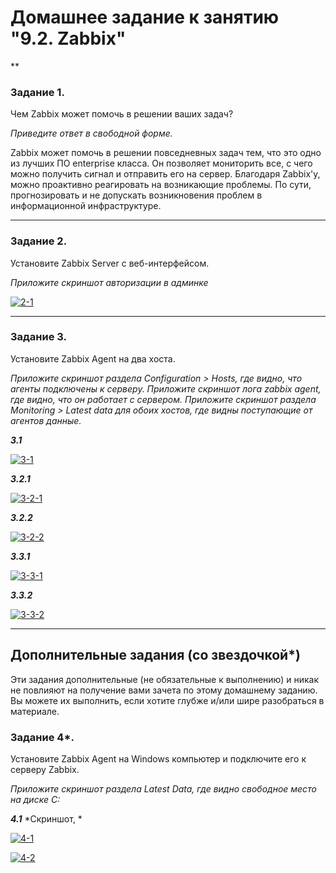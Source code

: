 # Домашнее задание к занятию "9.2. Zabbix"

**

### Задание 1. 

Чем Zabbix может помочь в решении ваших задач?

*Приведите ответ в свободной форме.*

Zabbix может помочь в решении повседневных задач тем, что это одно из лучших ПО enterprise класса. Он позволяет мониторить все, с чего можно получить сигнал и отправить его на сервер. Благодаря Zabbix'у, можно проактивно реагировать на возникающие проблемы. По сути, прогнозировать и не допускать возникновения проблем в информационной инфраструктуре.

---

### Задание 2. 

Установите Zabbix Server с веб-интерфейсом.

*Приложите скриншот авторизации в админке*

<a href="https://ibb.co/xqFNy50"><img src="https://i.ibb.co/7tkqHy5/2-1.png" alt="2-1" border="0"></a>

---

### Задание 3. 

Установите Zabbix Agent на два хоста.

*Приложите скриншот раздела Configuration > Hosts, где видно, что агенты подключены к серверу.*
*Приложите скриншот лога zabbix agent, где видно, что он работает с сервером.*
*Приложите скриншот раздела Monitoring > Latest data для обоих хостов, где видны поступающие от агентов данные.*

***3.1*** 

<a href="https://ibb.co/BGzRDw8"><img src="https://i.ibb.co/42mxyJB/3-1.png" alt="3-1" border="0"></a>

***3.2.1***

<a href="https://ibb.co/dcNNRQF"><img src="https://i.ibb.co/KGttJ9d/3-2-1.png" alt="3-2-1" border="0"></a>

***3.2.2***

<a href="https://ibb.co/B2JhKsv"><img src="https://i.ibb.co/QvVWjmh/3-2-2.png" alt="3-2-2" border="0"></a>

***3.3.1***

<a href="https://ibb.co/ByJTw4C"><img src="https://i.ibb.co/c692xbr/3-3-1.png" alt="3-3-1" border="0"></a>

***3.3.2***

<a href="https://ibb.co/Y7D8Fgf"><img src="https://i.ibb.co/4ZsMnk4/3-3-2.png" alt="3-3-2" border="0"></a>

---
## Дополнительные задания (со звездочкой*)

Эти задания дополнительные (не обязательные к выполнению) и никак не повлияют на получение вами зачета по этому домашнему заданию. Вы можете их выполнить, если хотите глубже и/или шире разобраться в материале.

### Задание 4*. 

Установите Zabbix Agent на Windows компьютер и подключите его к серверу Zabbix.

*Приложите скриншот раздела Latest Data, где видно свободное место на диске C:*

***4.1*** *Скриншот, *

<a href="https://ibb.co/G9km1sG"><img src="https://i.ibb.co/gdwYXvQ/4-1.png" alt="4-1" border="0"></a>

<a href="https://ibb.co/sgbtLJz"><img src="https://i.ibb.co/nw6Rh8t/4-2.png" alt="4-2" border="0"></a>